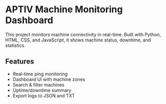 # APTIV Machine Monitoring Dashboard

This project monitors machine connectivity in real-time. Built with Python, HTML, CSS, and JavaScript, it shows machine status, downtime, and statistics.

## Features
- Real-time ping monitoring
- Dashboard UI with machine zones
- Search & filter machines
- Uptime/downtime summary
- Export logs to JSON and TXT
